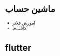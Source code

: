 # ماشین حساب

- [آموزش فلاتر](http://codeflow.ir/courses/فلاتر-flutter)
- [کانال ما](https://www.google.com/url?sa=t&rct=j&q=&esrc=s&source=web&cd=1&ved=2ahUKEwi7ipb17cDiAhVLI1AKHTIVC70QFjAAegQIBBAB&url=https%3A%2F%2Ft.me%2Ffluttery&usg=AOvVaw2IXC47rczyoZsmtdRKylR3)
# flutter
